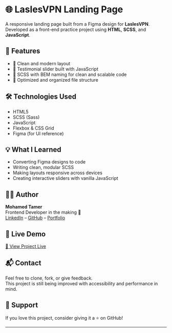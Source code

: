 # 🌐 LaslesVPN Landing Page

A responsive landing page built from a Figma design for **LaslesVPN**.  
Developed as a front-end practice project using **HTML**, **SCSS**, and **JavaScript**.


## 🚀 Features

- 🔹 Clean and modern layout
- 🔹 Testimonial slider built with JavaScript
- 🔹 SCSS with BEM naming for clean and scalable code
- 🔹 Optimized and organized file structure

## 🛠️ Technologies Used

- HTML5  
- SCSS (Sass)  
- JavaScript  
- Flexbox & CSS Grid  
- Figma (for UI reference)


## 💡 What I Learned

- Converting Figma designs to code
- Writing clean, modular SCSS
- Making layouts responsive across devices
- Creating interactive sliders with vanilla JavaScript

## 👨‍💻 Author

**Mohamed Tamer**  
Frontend Developer in the making 🚀  
[LinkedIn](https://www.linkedin.com/in/mohamed-tamer-568023262/) – [GitHub](https://github.com/Mohamed-cloud595) –
[Portfolio](https://mohamed-cloud595.github.io/Personal-Website/)

## 📎 Live Demo

[🔗 View Project Live](https://your-live-link.com) <!-- Replace with actual deployed link -->

## 📬 Contact

Feel free to clone, fork, or give feedback.  
This project is still being improved with accessibility and performance in mind.


## 💚 Support
If you love this project, consider giving it a ⭐ on GitHub!

---
